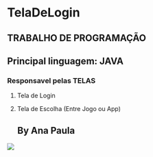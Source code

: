 # TelaDeLogin
## TRABALHO DE PROGRAMAÇÃO
## Principal linguagem: JAVA
### Responsavel pelas TELAS
1. Tela de Login
2. Tela de Escolha (Entre Jogo ou App)

   ##                           By Ana Paula
<img src="/downloads/img/gatinhos.gif">
